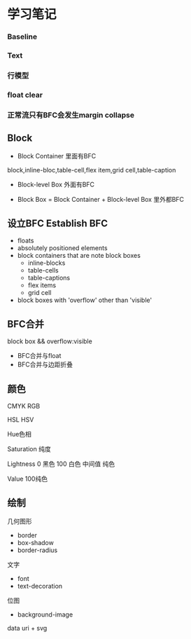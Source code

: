 # 学习笔记

### Baseline  

### Text

### 行模型

### float clear 

### 正常流只有BFC会发生margin collapse

## Block

* Block Container 里面有BFC  

block,inline-bloc,table-cell,flex item,grid cell,table-caption

* Block-level Box 外面有BFC

* Block Box = Block Container + Block-level Box 里外都BFC

## 设立BFC Establish BFC

* floats
* absolutely positioned elements
* block containers that are note block boxes
  * inline-blocks
  * table-cells
  * table-captions
  * flex items
  * grid cell
* block boxes with 'overflow' other than 'visible'

## BFC合并

block box && overflow:visible
  * BFC合并与float
  * BFC合并与边距折叠


## 颜色

CMYK RGB 

HSL HSV

Hue色相

Saturation 纯度

Lightness 0 黑色 100 白色  中间值 纯色

Value 100纯色


## 绘制

几何图形
  * border
  * box-shadow
  * border-radius

文字
  * font
  * text-decoration

位图
  * background-image

data uri + svg





